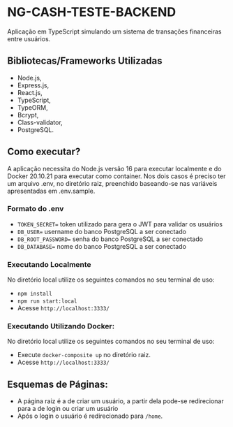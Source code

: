 # NG-CASH-TESTE-BACKEND

Aplicação em TypeScript simulando um sistema de transações financeiras entre usuários.

## Bibliotecas/Frameworks Utilizadas

-   Node.js,
-   Express.js,
-   React.js,
-   TypeScript,
-   TypeORM,
-   Bcrypt,
-   Class-validator,
-   PostgreSQL.

## Como executar?

A aplicação necessita do Node.js versão 16 para executar localmente e do Docker 20.10.21 para executar
como container. Nos dois casos é preciso ter um arquivo .env, no diretório raiz, preenchido baseando-se nas variáveis
apresentadas em .env.sample.

### Formato do .env

-   `TOKEN_SECRET=` token utilizado para gera o JWT para validar os usuários
-   `DB_USER=` username do banco PostgreSQL a ser conectado
-   `DB_ROOT_PASSWORD=` senha do banco PostgreSQL a ser conectado
-   `DB_DATABASE=` nome do banco PostgreSQL a ser conectado

### Executando Localmente

No diretório local utilize os seguintes comandos no seu terminal de uso:

-   `npm install`
-   `npm run start:local`
-   Acesse `http://localhost:3333/`

### Executando Utilizando Docker:

No diretório local utilize os seguintes comandos no seu terminal de uso:

-   Execute `docker-composite up` no diretório raiz.
-   Acesse `http://localhost:3333/`

## Esquemas de Páginas:

-   A página raiz é a de criar um usuário, a partir dela pode-se redirecionar para a de login ou criar um usuário
-   Após o login o usuário é redirecionado para `/home`.
